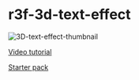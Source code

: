 # r3f-3d-text-effect

![3D-text-effect-thumbnail](https://img.youtube.com/vi/jIkn9dLBfNc/maxresdefault.jpg?w)

[Video tutorial](https://youtu.be/jIkn9dLBfNc)

[Starter pack](https://github.com/wass08/r3f-vite-final/)
